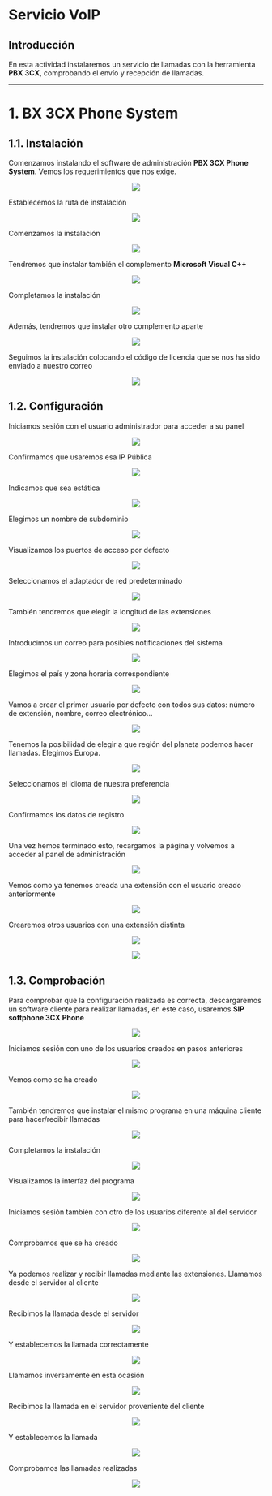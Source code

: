 # Servicio VoIP
## Introducción
En esta actividad instalaremos un servicio de llamadas con la herramienta **PBX 3CX**, comprobando el envío y recepción de llamadas.

---

# 1. BX 3CX Phone System
## 1.1. Instalación
Comenzamos instalando el software de administración **PBX 3CX Phone System**. Vemos los requerimientos que nos exige.
<p align="center"><img src="img/1.png"></p>

Establecemos la ruta de instalación
<p align="center"><img src="img/4.png"></p>

Comenzamos la instalación
<p align="center"><img src="img/5.png"></p>

Tendremos que instalar también el complemento **Microsoft Visual C++**
<p align="center"><img src="img/7.png"></p>

Completamos la instalación
<p align="center"><img src="img/9.png"></p>

Además, tendremos que instalar otro complemento aparte
<p align="center"><img src="img/11 (2).png"></p>

Seguimos la instalación colocando el código de licencia que se nos ha sido enviado a nuestro correo
<p align="center"><img src="img/13.png"></p>

## 1.2. Configuración
Iniciamos sesión con el usuario administrador para acceder a su panel
<p align="center"><img src="img/14.png"></p>

Confirmamos que usaremos esa IP Pública
<p align="center"><img src="img/15.png"></p>

Indicamos que sea estática
<p align="center"><img src="img/16.png"></p>

Elegimos un nombre de subdominio
<p align="center"><img src="img/17.png"></p>

Visualizamos los puertos de acceso por defecto
<p align="center"><img src="img/18.png"></p>

Seleccionamos el adaptador de red predeterminado
<p align="center"><img src="img/19.png"></p>

También tendremos que elegir la longitud de las extensiones
<p align="center"><img src="img/20.png"></p>

Introducimos un correo para posibles notificaciones del sistema
<p align="center"><img src="img/21.png"></p>

Elegimos el país y zona horaria correspondiente
<p align="center"><img src="img/22.png"></p>

Vamos a crear el primer usuario por defecto con todos sus datos: número de extensión, nombre, correo electrónico...
<p align="center"><img src="img/23.png"></p>

Tenemos la posibilidad de elegir a que región del planeta podemos hacer llamadas. Elegimos Europa.
<p align="center"><img src="img/24.png"></p>

Seleccionamos el idioma de nuestra preferencia
<p align="center"><img src="img/25.png"></p>

Confirmamos los datos de registro
<p align="center"><img src="img/26.png"></p>

Una vez hemos terminado esto, recargamos la página y volvemos a acceder al panel de administración
<p align="center"><img src="img/27.png"></p>

Vemos como ya tenemos creada una extensión con el usuario creado anteriormente
<p align="center"><img src="img/28.png"></p>

Crearemos otros usuarios con una extensión distinta
<p align="center"><img src="img/29.png"></p>

<p align="center"><img src="img/30.png"></p>

## 1.3. Comprobación
Para comprobar que la configuración realizada es correcta, descargaremos un software cliente para realizar llamadas, en este caso, usaremos **SIP softphone 3CX Phone**
<p align="center"><img src="img/31.png"></p>

Iniciamos sesión con uno de los usuarios creados en pasos anteriores
<p align="center"><img src="img/32.png"></p>

Vemos como se ha creado
<p align="center"><img src="img/33.png"></p>

También tendremos que instalar el mismo programa en una máquina cliente para hacer/recibir llamadas
<p align="center"><img src="img/01.png"></p>

Completamos la instalación
<p align="center"><img src="img/03.png"></p>

Visualizamos la interfaz del programa
<p align="center"><img src="img/04.png"></p>

Iniciamos sesión también con otro de los usuarios diferente al del servidor
<p align="center"><img src="img/06.png"></p>

Comprobamos que se ha creado
<p align="center"><img src="img/07.png"></p>

Ya podemos realizar y recibir llamadas mediante las extensiones. Llamamos desde el servidor al cliente
<p align="center"><img src="img/34.png"></p>

Recibimos la llamada desde el servidor
<p align="center"><img src="img/08.png"></p>

Y establecemos la llamada correctamente
<p align="center"><img src="img/09.png"></p>

Llamamos inversamente en esta ocasión
<p align="center"><img src="img/10.png"></p>

Recibimos la llamada en el servidor proveniente del cliente
<p align="center"><img src="img/35.png"></p>

Y establecemos la llamada
<p align="center"><img src="img/36.png"></p>

Comprobamos las llamadas realizadas
<p align="center"><img src="img/37.png"></p>

